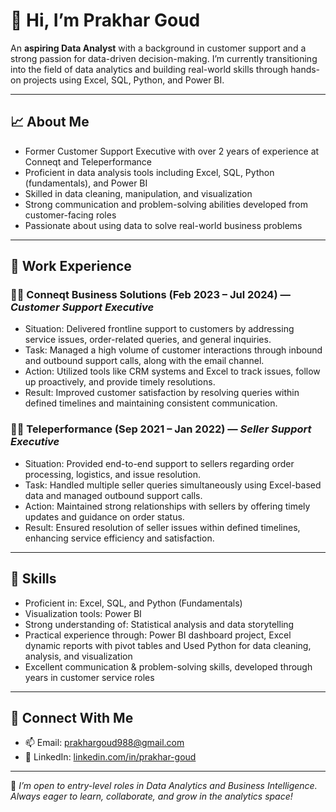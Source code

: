 # 👋 Hi, I’m Prakhar Goud

An **aspiring Data Analyst** with a background in customer support and a strong passion for data-driven decision-making. I’m currently transitioning into the field of data analytics and building real-world skills through hands-on projects using Excel, SQL, Python, and Power BI.

---

## 📈 About Me

- Former Customer Support Executive with over 2 years of experience at Conneqt and Teleperformance
- Proficient in data analysis tools including Excel, SQL, Python (fundamentals), and Power BI
- Skilled in data cleaning, manipulation, and visualization
- Strong communication and problem-solving abilities developed from customer-facing roles
- Passionate about using data to solve real-world business problems

---

## 💼 Work Experience

### 🧑‍💼 Conneqt Business Solutions (Feb 2023 – Jul 2024) — *Customer Support Executive*

- Situation: Delivered frontline support to customers by addressing service issues, order-related queries, and general inquiries.
- Task: Managed a high volume of customer interactions through inbound and outbound support calls, along with the email channel.
- Action: Utilized tools like CRM systems and Excel to track issues, follow up proactively, and provide timely resolutions.
- Result: Improved customer satisfaction by resolving queries within defined timelines and maintaining consistent communication.

### 🧑‍💼 Teleperformance (Sep 2021 – Jan 2022) — *Seller Support Executive*

- Situation: Provided end-to-end support to sellers regarding order processing, logistics, and issue resolution.
- Task: Handled multiple seller queries simultaneously using Excel-based data and managed outbound support calls.
- Action: Maintained strong relationships with sellers by offering timely updates and guidance on order status.
- Result: Ensured resolution of seller issues within defined timelines, enhancing service efficiency and satisfaction.

---

## 🔧 Skills

- Proficient in: Excel, SQL, and Python (Fundamentals)
- Visualization tools: Power BI
- Strong understanding of: Statistical analysis and data storytelling
- Practical experience through: Power BI dashboard project, Excel dynamic reports with pivot tables and Used Python for data cleaning, analysis, and visualization
- Excellent communication & problem-solving skills, developed through years in customer service roles

---

## 🔗 Connect With Me

- 📫 Email: [prakhargoud988@gmail.com](mailto:prakhargoud988@gmail.com)  
- 💼 LinkedIn: [linkedin.com/in/prakhar-goud](https://www.linkedin.com/in/prakhar-goud)  

---

📌 *I’m open to entry-level roles in Data Analytics and Business Intelligence. Always eager to learn, collaborate, and grow in the analytics space!*

